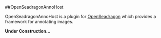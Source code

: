 ##OpenSeadragonAnnoHost

OpenSeadragonAnnoHost is a plugin for [OpenSeadragon](https://github.com/openseadragon/openseadragon) 
which provides a framework for annotating images.

**Under Construction...**